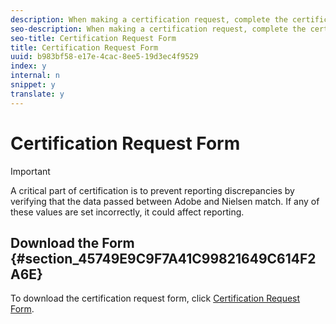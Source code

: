 ```yaml
---
description: When making a certification request, complete the certification request form and send it to your certification consultant. You must submit one request per platform (iOS/Android/JS).
seo-description: When making a certification request, complete the certification request form and send it to your certification consultant. You must submit one request per platform (iOS/Android/JS).
seo-title: Certification Request Form
title: Certification Request Form
uuid: b983bf58-e17e-4cac-8ee5-19d3ec4f9529
index: y
internal: n
snippet: y
translate: y
---
```


# Certification Request Form


>[!IMPORTANT]
>
>A critical part of certification is to prevent reporting discrepancies by verifying that the data passed between Adobe and Nielsen match. If any of these values are set incorrectly, it could affect reporting.


## Download the Form {#section_45749E9C9F7A41C99821649C614F2A6E}

To download the certification request form, click [Certification Request Form](cert_req_form_nielsen.docx). 
